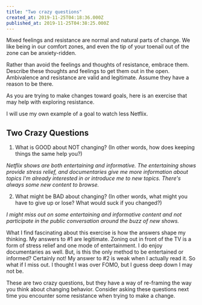```yaml
---
title: "Two crazy questions"
created_at: 2019-11-25T04:18:36.000Z
published_at: 2019-11-25T04:38:25.000Z
---
```

Mixed feelings and resistance are normal and natural parts of change. We like being in our comfort zones, and even the tip of your toenail out of the zone can be anxiety-ridden.

Rather than avoid the feelings and thoughts of resistance, embrace them. Describe these thoughts and feelings to get them out in the open. Ambivalence and resistance are valid and legitimate. Assume they have a reason to be there.

As you are trying to make changes toward goals, here is an exercise that may help with exploring resistance. 

I will use my own example of a goal to watch less Netflix. 

Two Crazy Questions
-------------------

1) What is GOOD about NOT changing? (In other words, how does keeping things the same help you?) 

_Netflix shows are both entertaining and informative. The entertaining shows provide stress relief, and documentaries give me more information about topics I'm already interested in or introduce me to new topics. There's always some new content to browse._

2) What might be BAD about changing? (In other words, what might you have to give up or lose? What would suck if you changed?)

_I might miss out on some entertaining and informative content and not participate in the public conversation around the buzz of new shows._ 

What I find fascinating about this exercise is how the answers shape my thinking. My answers to #1 are legitimate. Zoning out in front of the TV is a form of stress relief and one mode of entertainment. I do enjoy documentaries as well. But, is this the only method to be entertained or informed? Certainly not! My answer to #2 is weak when I actually read it. So what if I miss out. I thought I was over FOMO, but I guess deep down I may not be. 

These are two crazy questions, but they have a way of re-framing the way you think about changing behavior. Consider asking these questions next time you encounter some resistance when trying to make a change.

